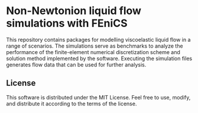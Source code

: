 # Non-Newtonion liquid flow simulations with FEniCS

This repository contains packages for modelling viscoelastic liquid flow in a range of scenarios. The simulations serve as benchmarks to analyze the performance 
of the finite-element numerical discretization scheme and solution method implemented by the software. Executing the simulation files generates flow data that can be used for further analysis.

## License
This software is distributed under the MIT License. Feel free to use, modify, and distribute it according to the terms of the license.
